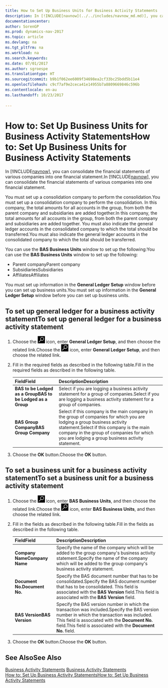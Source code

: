 ```yaml
---
title: How to Set Up Business Units for Business Activity Statements
description: In [!INCLUDE[navnow](../../includes/navnow_md.md)], you can consolidate the financial statements of various companies into one financial statement.
documentationcenter: 
author: SorenGP
ms.prod: dynamics-nav-2017
ms.topic: article
ms.devlang: na
ms.tgt_pltfrm: na
ms.workload: na
ms.search.keywords: 
ms.date: 07/01/2017
ms.author: sgroespe
ms.translationtype: HT
ms.sourcegitcommit: b9b1f062ee6009f34698ea2cf33bc25bdd5b11e4
ms.openlocfilehash: c9cf7af9e2ceca41e14955b7a8809669846c596b
ms.contentlocale: en-au
ms.lasthandoff: 10/23/2017

---
```

# <a name="how-to-set-up-business-units-for-business-activity-statements"></a><span data-ttu-id="fa4d9-103">How to: Set Up Business Units for Business Activity Statements</span><span class="sxs-lookup"><span data-stu-id="fa4d9-103">How to: Set Up Business Units for Business Activity Statements</span></span>
<span data-ttu-id="fa4d9-104">In [!INCLUDE[navnow](../../includes/navnow_md.md)], you can consolidate the financial statements of various companies into one financial statement.</span><span class="sxs-lookup"><span data-stu-id="fa4d9-104">In [!INCLUDE[navnow](../../includes/navnow_md.md)], you can consolidate the financial statements of various companies into one financial statement.</span></span>  

<span data-ttu-id="fa4d9-105">You must set up a consolidation company to perform the consolidation.</span><span class="sxs-lookup"><span data-stu-id="fa4d9-105">You must set up a consolidation company to perform the consolidation.</span></span> <span data-ttu-id="fa4d9-106">In this company, the total amounts for all accounts in the group, from both the parent company and subsidiaries are added together.</span><span class="sxs-lookup"><span data-stu-id="fa4d9-106">In this company, the total amounts for all accounts in the group, from both the parent company and subsidiaries are added together.</span></span> <span data-ttu-id="fa4d9-107">You must also indicate the general ledger accounts in the consolidated company to which the total should be transferred.</span><span class="sxs-lookup"><span data-stu-id="fa4d9-107">You must also indicate the general ledger accounts in the consolidated company to which the total should be transferred.</span></span>  

<span data-ttu-id="fa4d9-108">You can use the **BAS Business Units** window to set up the following:</span><span class="sxs-lookup"><span data-stu-id="fa4d9-108">You can use the **BAS Business Units** window to set up the following:</span></span>  

- <span data-ttu-id="fa4d9-109">Parent company</span><span class="sxs-lookup"><span data-stu-id="fa4d9-109">Parent company</span></span>  
- <span data-ttu-id="fa4d9-110">Subsidiaries</span><span class="sxs-lookup"><span data-stu-id="fa4d9-110">Subsidiaries</span></span>  
- <span data-ttu-id="fa4d9-111">Affiliates</span><span class="sxs-lookup"><span data-stu-id="fa4d9-111">Affiliates</span></span>  

<span data-ttu-id="fa4d9-112">You must set up information in the **General Ledger Setup** window before you can set up business units.</span><span class="sxs-lookup"><span data-stu-id="fa4d9-112">You must set up information in the **General Ledger Setup** window before you can set up business units.</span></span>  

## <a name="to-set-up-general-ledger-for-a-business-activity-statement"></a><span data-ttu-id="fa4d9-113">To set up general ledger for a business activity statement</span><span class="sxs-lookup"><span data-stu-id="fa4d9-113">To set up general ledger for a business activity statement</span></span>  

1.  <span data-ttu-id="fa4d9-114">Choose the ![Search for Page or Report](../../media/ui-search/search_small.png "Search for Page or Report icon") icon, enter **General Ledger Setup**, and then choose the related link.</span><span class="sxs-lookup"><span data-stu-id="fa4d9-114">Choose the ![Search for Page or Report](../../media/ui-search/search_small.png "Search for Page or Report icon") icon, enter **General Ledger Setup**, and then choose the related link.</span></span>  
2.  <span data-ttu-id="fa4d9-115">Fill in the required fields as described in the following table.</span><span class="sxs-lookup"><span data-stu-id="fa4d9-115">Fill in the required fields as described in the following table.</span></span>  

    |<span data-ttu-id="fa4d9-116">Field</span><span class="sxs-lookup"><span data-stu-id="fa4d9-116">Field</span></span>|<span data-ttu-id="fa4d9-117">Description</span><span class="sxs-lookup"><span data-stu-id="fa4d9-117">Description</span></span>|  
    |---------------------------------|---------------------------------------|  
    |<span data-ttu-id="fa4d9-118">**BAS to be Lodged as a Group**</span><span class="sxs-lookup"><span data-stu-id="fa4d9-118">**BAS to be Lodged as a Group**</span></span>|<span data-ttu-id="fa4d9-119">Select if you are logging a business activity statement for a group of companies.</span><span class="sxs-lookup"><span data-stu-id="fa4d9-119">Select if you are logging a business activity statement for a group of companies.</span></span>|  
    |<span data-ttu-id="fa4d9-120">**BAS Group Company**</span><span class="sxs-lookup"><span data-stu-id="fa4d9-120">**BAS Group Company**</span></span>|<span data-ttu-id="fa4d9-121">Select if this company is the main company in the group of companies for which you are lodging a group business activity statement.</span><span class="sxs-lookup"><span data-stu-id="fa4d9-121">Select if this company is the main company in the group of companies for which you are lodging a group business activity statement.</span></span>|  

3.  <span data-ttu-id="fa4d9-122">Choose the **OK** button.</span><span class="sxs-lookup"><span data-stu-id="fa4d9-122">Choose the **OK** button.</span></span>  

## <a name="to-set-a-business-unit-for-a-business-activity-statement"></a><span data-ttu-id="fa4d9-123">To set a business unit for a business activity statement</span><span class="sxs-lookup"><span data-stu-id="fa4d9-123">To set a business unit for a business activity statement</span></span>  

1.  <span data-ttu-id="fa4d9-124">Choose the ![Search for Page or Report](../../media/ui-search/search_small.png "Search for Page or Report icon") icon, enter **BAS Business Units**, and then choose the related link.</span><span class="sxs-lookup"><span data-stu-id="fa4d9-124">Choose the ![Search for Page or Report](../../media/ui-search/search_small.png "Search for Page or Report icon") icon, enter **BAS Business Units**, and then choose the related link.</span></span>  
2.  <span data-ttu-id="fa4d9-125">Fill in the fields as described in the following table.</span><span class="sxs-lookup"><span data-stu-id="fa4d9-125">Fill in the fields as described in the following table.</span></span>  

    |<span data-ttu-id="fa4d9-126">Field</span><span class="sxs-lookup"><span data-stu-id="fa4d9-126">Field</span></span>|<span data-ttu-id="fa4d9-127">Description</span><span class="sxs-lookup"><span data-stu-id="fa4d9-127">Description</span></span>|  
    |---------------------------------|---------------------------------------|  
    |<span data-ttu-id="fa4d9-128">**Company Name**</span><span class="sxs-lookup"><span data-stu-id="fa4d9-128">**Company Name**</span></span>|<span data-ttu-id="fa4d9-129">Specify the name of the company which will be added to the group company's business activity statement.</span><span class="sxs-lookup"><span data-stu-id="fa4d9-129">Specify the name of the company which will be added to the group company's business activity statement.</span></span>|  
    |<span data-ttu-id="fa4d9-130">**Document No.**</span><span class="sxs-lookup"><span data-stu-id="fa4d9-130">**Document No.**</span></span>|<span data-ttu-id="fa4d9-131">Specify the BAS document number that has to be consolidated.</span><span class="sxs-lookup"><span data-stu-id="fa4d9-131">Specify the BAS document number that has to be consolidated.</span></span> <span data-ttu-id="fa4d9-132">This field is associated with the **BAS Version** field.</span><span class="sxs-lookup"><span data-stu-id="fa4d9-132">This field is associated with the **BAS Version** field.</span></span>|  
    |<span data-ttu-id="fa4d9-133">**BAS Version**</span><span class="sxs-lookup"><span data-stu-id="fa4d9-133">**BAS Version**</span></span>|<span data-ttu-id="fa4d9-134">Specify the BAS version number in which the transaction was included.</span><span class="sxs-lookup"><span data-stu-id="fa4d9-134">Specify the BAS version number in which the transaction was included.</span></span> <span data-ttu-id="fa4d9-135">This field is associated with the **Document No.** field.</span><span class="sxs-lookup"><span data-stu-id="fa4d9-135">This field is associated with the **Document No.** field.</span></span>|  

3.  <span data-ttu-id="fa4d9-136">Choose the **OK** button.</span><span class="sxs-lookup"><span data-stu-id="fa4d9-136">Choose the **OK** button.</span></span>  

## <a name="see-also"></a><span data-ttu-id="fa4d9-137">See Also</span><span class="sxs-lookup"><span data-stu-id="fa4d9-137">See Also</span></span>  
 <span data-ttu-id="fa4d9-138">[Business Activity Statements](business-activity-statements.md) </span><span class="sxs-lookup"><span data-stu-id="fa4d9-138">[Business Activity Statements](business-activity-statements.md) </span></span>  
 [<span data-ttu-id="fa4d9-139">How to: Set Up Business Activity Statements</span><span class="sxs-lookup"><span data-stu-id="fa4d9-139">How to: Set Up Business Activity Statements</span></span>](how-to-set-up-business-activity-statements.md)

